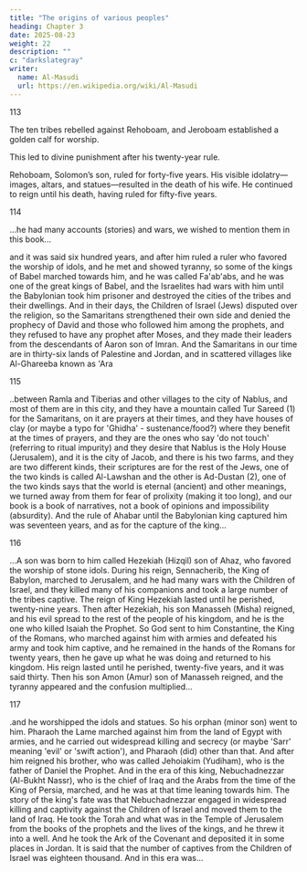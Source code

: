 ```yaml
---
title: "The origins of various peoples"
heading: Chapter 3
date: 2025-08-23
weight: 22
description: ""
c: "darkslategray"
writer:
  name: Al-Masudi 
  url: https://en.wikipedia.org/wiki/Al-Masudi
---
```



113

The ten tribes rebelled against Rehoboam, and Jeroboam established a golden calf for worship. 

This led to divine punishment after his twenty-year rule.

Rehoboam, Solomon’s son, ruled for forty-five years. His visible idolatry—images, altars, and statues—resulted in the death of his wife. He continued to reign until his death, having ruled for fifty-five years.


114

...he had many accounts (stories) and wars, we wished to mention them in this book...

and it was said six hundred years, and after him ruled a ruler who favored the worship of idols, and he met and showed tyranny, so some of the kings of Babel marched towards him, and he was called Fa'ab'abs, and he was one of the great kings of Babel, and the Israelites had wars with him until the Babylonian took him prisoner and destroyed the cities of the tribes and their dwellings. And in their days, the Children of Israel (Jews) disputed over the religion, so the Samaritans strengthened their own side and denied the prophecy of David and those who followed him among the prophets, and they refused to have any prophet after Moses, and they made their leaders from the descendants of Aaron son of Imran. And the Samaritans in our time are in thirty-six lands of Palestine and Jordan, and in scattered villages like Al-Ghareeba known as 'Ara 

115 

..between Ramla and Tiberias and other villages to the city of Nablus, and most of them are in this city, and they have a mountain called Tur Sareed (1) for the Samaritans, on it are prayers at their times, and they have houses of clay (or maybe a typo for 'Ghidha' - sustenance/food?) where they benefit at the times of prayers, and they are the ones who say 'do not touch' (referring to ritual impurity) and they desire that Nablus is the Holy House (Jerusalem), and it is the city of Jacob, and there is his two farms, and they are two different kinds, their scriptures are for the rest of the Jews, one of the two kinds is called Al-Lawshan and the other is Ad-Dustan (2), one of the two kinds says that the world is eternal (ancient) and other meanings, we turned away from them for fear of prolixity (making it too long), and our book is a book of narratives, not a book of opinions and impossibility (absurdity). And the rule of Ahabar until the Babylonian king captured him was seventeen years, and as for the capture of the king...

116

...A son was born to him called Hezekiah (Hizqil) son of Ahaz, who favored the worship of stone idols. During his reign, Sennacherib, the King of Babylon, marched to Jerusalem, and he had many wars with the Children of Israel, and they killed many of his companions and took a large number of the tribes captive. The reign of King Hezekiah lasted until he perished, twenty-nine years. Then after Hezekiah, his son Manasseh (Misha) reigned, and his evil spread to the rest of the people of his kingdom, and he is the one who killed Isaiah the Prophet. So God sent to him Constantine, the King of the Romans, who marched against him with armies and defeated his army and took him captive, and he remained in the hands of the Romans for twenty years, then he gave up what he was doing and returned to his kingdom. His reign lasted until he perished, twenty-five years, and it was said thirty. Then his son Amon (Amur) son of Manasseh reigned, and the tyranny appeared and the confusion multiplied...


117 

.and he worshipped the idols and statues. So his orphan (minor son) went to him. Pharaoh the Lame marched against him from the land of Egypt with armies, and he carried out widespread killing and secrecy (or maybe 'Sarr' meaning 'evil' or 'swift action'), and Pharaoh (did) other than that. And after him reigned his brother, who was called Jehoiakim (Yudiham), who is the father of Daniel the Prophet. And in the era of this king, Nebuchadnezzar (Al-Bukht Nassr), who is the chief of Iraq and the Arabs from the time of the King of Persia, marched, and he was at that time leaning towards him. The story of the king's fate was that Nebuchadnezzar engaged in widespread killing and captivity against the Children of Israel and moved them to the land of Iraq. He took the Torah and what was in the Temple of Jerusalem from the books of the prophets and the lives of the kings, and he threw it into a well. And he took the Ark of the Covenant and deposited it in some places in Jordan. It is said that the number of captives from the Children of Israel was eighteen thousand. And in this era was...

